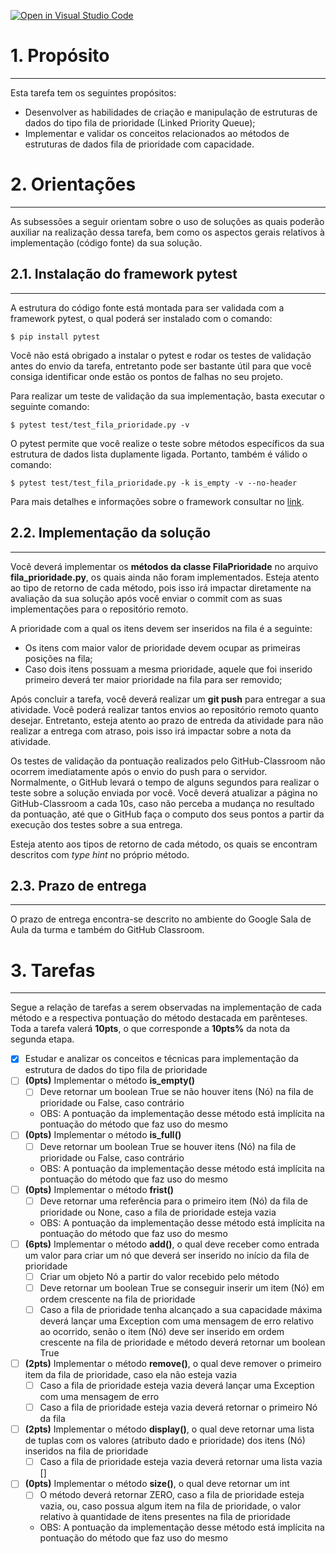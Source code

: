 [![Open in Visual Studio Code](https://classroom.github.com/assets/open-in-vscode-718a45dd9cf7e7f842a935f5ebbe5719a5e09af4491e668f4dbf3b35d5cca122.svg)](https://classroom.github.com/online_ide?assignment_repo_id=11418501&assignment_repo_type=AssignmentRepo)
# 1. Propósito
---
Esta tarefa tem os seguintes propósitos:
- Desenvolver as habilidades de criação e manipulação de estruturas de dados do tipo fila de prioridade (Linked Priority Queue);
- Implementar e validar os conceitos relacionados ao métodos de estruturas de dados fila de prioridade com capacidade.

# 2. Orientações
---

As subsessões a seguir orientam sobre o uso de soluções as quais poderão auxiliar na realização dessa tarefa, bem como os aspectos gerais relativos à implementação (código fonte) da sua solução.

## 2.1. Instalação do framework pytest
---
A estrutura do código fonte está montada para ser validada com a framework pytest, o qual poderá ser instalado com o comando:

```console
$ pip install pytest
```

Você não está obrigado a instalar o pytest e rodar os testes de validação antes do envio da tarefa, entretanto pode ser bastante útil para que você consiga identificar onde estão os pontos de falhas no seu projeto.

Para realizar um teste de validação da sua implementação, basta executar o seguinte comando:

```console
$ pytest test/test_fila_prioridade.py -v
```

O pytest permite que você realize o teste sobre métodos específicos da sua estrutura de dados lista duplamente ligada. Portanto, também é válido o comando:

```console
$ pytest test/test_fila_prioridade.py -k is_empty -v --no-header
```

Para mais detalhes e informações sobre o framework consultar no [link](https://docs.pytest.org/en/7.3.x/contents.html).

## 2.2. Implementação da solução
---

Você deverá implementar os **métodos da classe FilaPrioridade** no arquivo **fila_prioridade.py**, os quais ainda não foram implementados. Esteja atento ao tipo de retorno de cada método, pois isso irá impactar diretamente na avaliação da sua solução após você enviar o commit com as suas implementações para o repositório remoto.

A prioridade com a qual os itens devem ser inseridos na fila é a seguinte:
- Os itens com maior valor de prioridade devem ocupar as primeiras posições na fila;
- Caso dois itens possuam a mesma prioridade, aquele que foi inserido primeiro deverá ter maior prioridade na fila para ser removido;

Após concluir a tarefa, você deverá realizar um **git push** para entregar a sua atividade. Você poderá realizar tantos envios ao repositório remoto quanto desejar. Entretanto, esteja atento ao prazo de entreda da atividade para não realizar a entrega com atraso, pois isso irá impactar sobre a nota da atividade. 

Os testes de validação da pontuação realizados pelo GitHub-Classroom não ocorrem imediatamente após o envio do push para o servidor. Normalmente, o GitHub levará o tempo de alguns segundos para realizar o teste sobre a solução enviada por você. Você deverá atualizar a página no GitHub-Classroom a cada 10s, caso não perceba a mudança no resultado da pontuação, até que o GitHub faça o computo dos seus pontos a partir da execução dos testes sobre a sua entrega.

Esteja atento aos tipos de retorno de cada método, os quais se encontram descritos com _type hint_ no próprio método.

## 2.3. Prazo de entrega
---

O prazo de entrega encontra-se descrito no ambiente do Google Sala de Aula da turma e também do GitHub Classroom.


# 3. Tarefas
---

Segue a relação de tarefas a serem observadas na implementação de cada método e a respectiva pontuação do método destacada em parênteses. Toda a tarefa valerá **10pts**, o que corresponde a **10pts%** da nota da segunda etapa.

- [x] Estudar e analizar os conceitos e técnicas para implementação da estrutura de dados do tipo fila de prioridade
- [ ] **(0pts)** Implementar o método **is_empty()**
  - [ ] Deve retornar um boolean True se não houver itens (Nó) na fila de prioridade ou False, caso contrário
  - OBS: A pontuação da implementação desse método está implícita na pontuação do método que faz uso do mesmo
- [ ] **(0pts)** Implementar o método **is_full()**
  - [ ] Deve retornar um boolean True se houver itens (Nó) na fila de prioridade ou False, caso contrário
  - OBS: A pontuação da implementação desse método está implícita na pontuação do método que faz uso do mesmo
- [ ] **(0pts)** Implementar o método **frist()**
  - [ ] Deve retornar uma referência para o primeiro item (Nó) da fila de prioridade ou None, caso a fila de prioridade esteja vazia
  - OBS: A pontuação da implementação desse método está implícita na pontuação do método que faz uso do mesmo
- [ ] **(6pts)** Implementar o método **add()**, o qual deve receber como entrada um valor para criar um nó que deverá ser inserido no início da fila de prioridade
  - [ ] Criar um objeto Nó a partir do valor recebido pelo método
  - [ ] Deve retornar um boolean True se conseguir inserir um item (Nó) em ordem crescente na fila de prioridade
  - [ ] Caso a fila de prioridade tenha alcançado a sua capacidade máxima deverá lançar uma Exception com uma mensagem de erro relativo ao ocorrido, senão o item (Nó) deve ser inserido em ordem crescente na fila de prioridade e método deverá retornar um boolean True
- [ ] **(2pts)** Implementar o método **remove()**, o qual deve remover o primeiro item da fila de prioridade, caso ela não esteja vazia 
  - [ ] Caso a fila de prioridade esteja vazia deverá lançar uma Exception com uma mensagem de erro
  - [ ] Caso a fila de prioridade esteja vazia deverá retornar o primeiro Nó da fila
- [ ] **(2pts)** Implementar o método **display()**, o qual deve retornar uma lista de tuplas com os valores (atributo dado e prioridade) dos itens (Nó) inseridos na fila de prioridade
  - [ ] Caso a fila de prioridade esteja vazia deverá retornar uma lista vazia []
- [ ] **(0pts)** Implementar o método **size()**, o qual deve retornar um int
  - [ ] O método deverá retornar ZERO, caso a fila de prioridade esteja vazia, ou, caso possua algum item na fila de prioridade, o valor relativo à quantidade de itens presentes na fila de prioridade
  - OBS: A pontuação da implementação desse método está implícita na pontuação do método que faz uso do mesmo